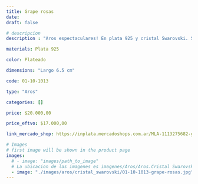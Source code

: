 ```yaml
---
title: Grape rosas
date: 
draft: false

# descripcion
description : "Aros espectaculares! En plata 925 y cristal Swarovski. Simplemente bellísimos."

materials: Plata 925

color: Plateado

dimensions: "Largo 6.5 cm"

code: 01-10-1013

type: "Aros"

categories: []

price: $20.000,00

price_eftvo: $17.000,00

link_mercado_shop: https://inplata.mercadoshops.com.ar/MLA-1113275682-grape-rosas-_JM

# Images
# first image will be shown in the product page
images:
  # - image: "images/path_to_image"
  # La ubicacion de las imagenes es imagenes/Aros/Aros.Cristal Swarovski/01-10-1013-grape-rosas
  - image: "./images/aros/cristal_swarovski/01-10-1013-grape-rosas.jpg"
---
```

